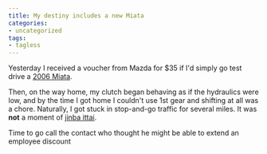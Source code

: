 ```yaml
---
title: My destiny includes a new Miata
categories:
- uncategorized
tags:
- tagless
---
```


Yesterday I received a voucher from Mazda for $35 if I'd simply go test drive a [2006 Miata][1].

   [1]: http://www.bethecar.com/

Then, on the way home, my clutch began behaving as if the hydraulics were low, and by the time I got home I couldn't use 1st gear and shifting at all was a chore.  Naturally, I got stuck in stop-and-go traffic for several miles.  It was **not** a moment of [jinba ittai][2].

   [2]: http://www.mazda.com.sg/moby/cms/mazda-thinking/jinba-ittai/

Time to go call the contact who thought he might be able to extend an employee discount
